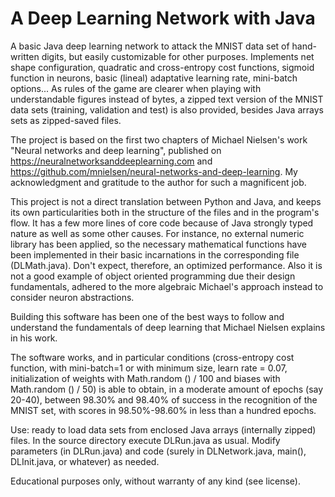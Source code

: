 # A Deep Learning Network with Java

A basic Java deep learning network to attack the MNIST data set of hand-written digits, but easily customizable for other purposes. 
Implements net shape configuration, quadratic and cross-entropy cost functions, sigmoid function in neurons, basic (lineal) adaptative 
learning rate, mini-batch options... As rules of the game are clearer when playing with understandable figures instead of bytes, a 
zipped text version of the MNIST data sets (training, validation and test) is also provided, besides Java arrays sets as zipped-saved files.

The project is based on the first two chapters of Michael Nielsen's work "Neural networks and deep learning", published on 
https://neuralnetworksanddeeplearning.com and https://github.com/mnielsen/neural-networks-and-deep-learning. My acknowledgment and 
gratitude to the author for such a magnificent job.

This project is not a direct translation between Python and Java, and keeps its own particularities 
both in the structure of the files and in the program's flow. It has a few more lines of core code because of Java strongly typed
nature as well as some other causes. For instance, no external numeric library has been applied, so the necessary mathematical 
functions have been implemented in their basic incarnations in the corresponding file (DLMath.java). Don't expect, therefore, an optimized 
performance. Also it is not a good example of object oriented programming due their design fundamentals, adhered to the more algebraic 
Michael's approach instead to consider neuron abstractions.

Building this software has been one of the best ways to follow and understand the fundamentals of deep learning that Michael Nielsen 
explains in his work. 

The software works, and in particular conditions (cross-entropy cost function, with mini-batch=1 or with minimum size, learn rate = 0.07, 
initialization of weights with Math.random () / 100 and biases with Math.random () / 50) is able to obtain, in a moderate amount of epochs 
(say 20-40), between 98.30% and 98.40% of success in the recognition of the MNIST set, with scores in 98.50%-98.60% in less than a hundred
epochs.

Use: ready to load data sets from enclosed Java arrays (internally zipped) files. In the source directory execute DLRun.java as usual. Modify parameters (in DLRun.java) and code (surely in DLNetwork.java, main(), DLInit.java, or whatever) as needed. 

Educational purposes only, without warranty of any kind (see license).
